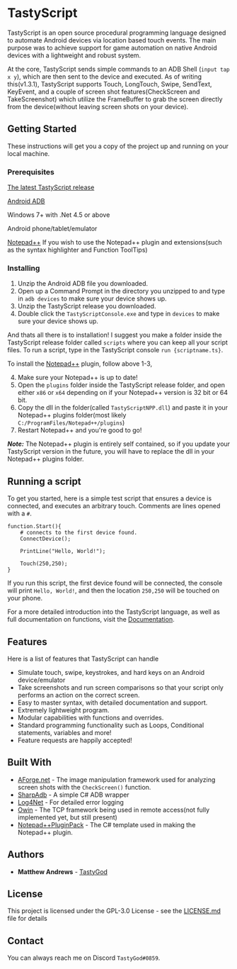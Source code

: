 # TastyScript

TastyScript is an open source procedural programming language designed to automate Android devices via location based touch events. The main purpose was to achieve support for game automation on native Android devices with a lightweight and robust system.

At the core, TastyScript sends simple commands to an ADB Shell (`input tap x y`), which are then sent to the device and executed. As of writing this(v1.3.1), TastyScript supports Touch, LongTouch, Swipe, SendText, KeyEvent, and a couple of screen shot features(CheckScreen and TakeScreenshot) which utilize the FrameBuffer to grab the screen directly from the device(without leaving screen shots on your device).

## Getting Started

These instructions will get you a copy of the project up and running on your local machine.

### Prerequisites

[The latest TastyScript release](https://github.com/TastyGod/TastyScript/releases)

[Android ADB](https://developer.android.com/studio/releases/platform-tools.html)

Windows 7+ with .Net 4.5 or above

Android phone/tablet/emulator

[Notepad++](https://notepad-plus-plus.org/) If you wish to use the Notepad++ plugin and extensions(such as the syntax highlighter and Function ToolTips)

### Installing

1) Unzip the Android ADB file you downloaded.
2) Open up a Command Prompt in the directory you unzipped to and type in `adb devices` to make sure your device shows up.
3) Unzip the TastyScript release you downloaded.
4) Double click the `TastyScriptConsole.exe` and type in `devices` to make sure your device shows up.

And thats all there is to installation! I suggest you make a folder inside the TastyScript release folder called `scripts` where you can keep all your script files. To run a script, type in the TastyScript console `run {scriptname.ts}`.

To install the [Notepad++](https://notepad-plus-plus.org/) plugin, follow above 1-3,

4) Make sure your Notepad++ is up to date!
5) Open the `plugins` folder inside the TastyScript release folder, and open either `x86` or `x64` depending on if your Notepad++ version is 32 bit or 64 bit.
6) Copy the dll in the folder(called `TastyScriptNPP.dll`) and paste it in your Notepad++ plugins folder(most likely `C:/ProgramFiles/Notepad++/plugins`)
7) Restart Notepad++ and you're good to go!

***Note:*** The Notepad++ plugin is entirely self contained, so if you update your TastyScript version in the future, you will have to replace the dll in your Notepad++ plugins folder.

## Running a script

To get you started, here is a simple test script that ensures a device is connected, and executes an arbitrary touch. Comments are lines opened with a `#`.

```
function.Start(){
	# connects to the first device found.
	ConnectDevice();
	
	PrintLine("Hello, World!");
	
	Touch(250,250);
}
```

If you run this script, the first device found will be connected, the console will print `Hello, World!`, and then the location `250,250` will be touched on your phone.

For a more detailed introduction into the TastyScript language, as well as full documentation on functions, visit the [Documentation](/Wiki).

## Features
Here is a list of features that TastyScript can handle

* Simulate touch, swipe, keystrokes, and hard keys on an Android device/emulator
* Take screenshots and run screen comparisons so that your script only performs an action on the correct screen.
* Easy to master syntax, with detailed documentation and support.
* Extremely lightweight program.
* Modular capabilities with functions and overrides.
* Standard programming functionality such as Loops, Conditional statements, variables and more!
* Feature requests are happily accepted!

## Built With

* [AForge.net](https://github.com/andrewkirillov/AForge.NET) - The image manipulation framework used for analyzing screen shots with the `CheckScreen()` function.
* [SharpAdb](https://github.com/quamotion/madb) - A simple C# ADB wrapper
* [Log4Net](https://logging.apache.org/log4net/) - For detailed error logging
* [Owin](http://owin.org/) - The TCP framework being used in remote access(not fully implemented yet, but still present)
* [Notepad++PluginPack](https://github.com/kbilsted/NotepadPlusPlusPluginPack.Net) - The C# template used in making the Notepad++ plugin.

## Authors

* **Matthew Andrews**  - [TastyGod](https://github.com/TastyGod)

## License

This project is licensed under the GPL-3.0 License - see the [LICENSE.md](LICENSE.md) file for details

## Contact

You can always reach me on Discord `TastyGod#0859`.

